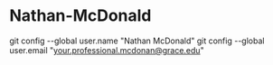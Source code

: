 # Nathan-McDonald
git config --global user.name "Nathan McDonald"
git config --global user.email "your.professional.mcdonan@grace.edu"
